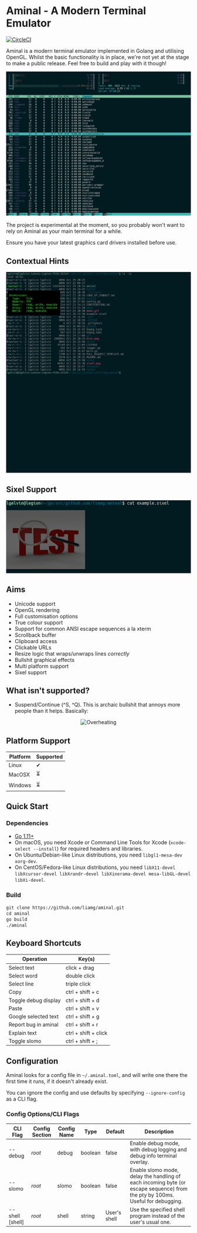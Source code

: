 # Aminal - A Modern Terminal Emulator

[![CircleCI](https://circleci.com/gh/liamg/aminal/tree/master.svg?style=svg)](https://circleci.com/gh/liamg/aminal/tree/master)

Aminal is a modern terminal emulator implemented in Golang and utilising OpenGL. Whilst the basic functionality is in place, we're not yet at the stage to make a public release. Feel free to build and play with it though!

![Example screenshot](demo.gif)

The project is experimental at the moment, so you probably won't want to rely on Aminal as your main terminal for a while.

Ensure you have your latest graphics card drivers installed before use.

## Contextual Hints

![Example hint](hint.png)

## Sixel Support

![Example sixel](sixel.png)

## Aims

- Unicode support
- OpenGL rendering
- Full customisation options
- True colour support
- Support for common ANSI escape sequences a la xterm
- Scrollback buffer
- Clipboard access
- Clickable URLs
- Resize logic that wraps/unwraps lines _correctly_
- Bullshit graphical effects
- Multi platform support
- Sixel support

## What isn't supported?

- Suspend/Continue (\^S, \^Q). This is archaic bullshit that annoys more people than it helps. Basically:

<p align="center">
<img alt="Overheating" src="https://imgs.xkcd.com/comics/workflow.png"/>
</p>

## Platform Support

| Platform | Supported |
| -------- | --------- |
| Linux    | ✔         |
| MacOSX   | ⏳        |
| Windows  | ⏳        |

## Quick Start

### Dependencies

- [Go 1.11+](https://golang.org/dl/)
- On macOS, you need Xcode or Command Line Tools for Xcode (`xcode-select --install`) for required headers and libraries.
- On Ubuntu/Debian-like Linux distributions, you need `libgl1-mesa-dev xorg-dev`.
- On CentOS/Fedora-like Linux distributions, you need `libX11-devel libXcursor-devel libXrandr-devel libXinerama-devel mesa-libGL-devel libXi-devel`.

### Build

```
git clone https://github.com/liamg/aminal.git
cd aminal
go build
./aminal
```

## Keyboard Shortcuts

| Operation            | Key(s)               |
| -------------------- | -------------------- |
| Select text          | click + drag         |
| Select word          | double click         |
| Select line          | triple click         |
| Copy                 | ctrl + shift + c     |
| Toggle debug display | ctrl + shift + d     |
| Paste                | ctrl + shift + v     |
| Google selected text | ctrl + shift + g     |
| Report bug in aminal | ctrl + shift + r     |
| Explain text         | ctrl + shift + click |
| Toggle slomo         | ctrl + shift + ;     |

## Configuration

Aminal looks for a config file in `~/.aminal.toml`, and will write one there the first time it runs, if it doesn't already exist.

You can ignore the config and use defaults by specifying `--ignore-config` as a CLI flag.

### Config Options/CLI Flags

| CLI Flag        | Config Section | Config Name | Type    | Default      | Description                                                                                                                   |
| --------------- | -------------- | ----------- | ------- | ------------ | ----------------------------------------------------------------------------------------------------------------------------- |
| --debug         | _root_         | debug       | boolean | false        | Enable debug mode, with debug logging and debug info terminal overlay.                                                        |
| --slomo         | _root_         | slomo       | boolean | false        | Enable slomo mode, delay the handling of each incoming byte (or escape sequence) from the pty by 100ms. Useful for debugging. |
| --shell [shell] | _root_         | shell       | string  | User's shell | Use the specified shell program instead of the user's usual one.                                                              |
